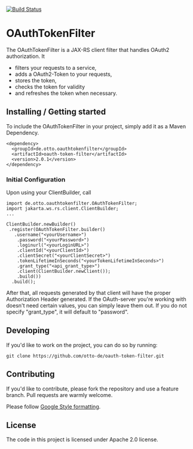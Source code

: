 [![Build Status](https://travis-ci.com/otto-de/oauth-token-filter.svg?branch=master)](https://travis-ci.com/otto-de/oauth-token-filter)

# OAuthTokenFilter

The OAuthTokenFilter is a JAX-RS client filter that handles OAuth2 authorization. 
It 
* filters your requests to a service, 
* adds a OAuth2-Token to your requests, 
* stores the token, 
* checks the token for validity 
* and refreshes the token when necessary.

## Installing / Getting started

To include the OAuthTokenFilter in your project, simply add it as a Maven Dependency. 


    <dependency>
      <groupId>de.otto.oauthtokenfilter</groupId>
      <artifactId>oauth-token-filter</artifactId>
      <version>2.0.1</version>
    </dependency>

### Initial Configuration

Upon using your ClientBuilder, call 

    import de.otto.oauthtokenfilter.OAuthTokenFilter;
    import jakarta.ws.rs.client.ClientBuilder;
    ...

    ClientBuilder.newBuilder()
     .register(OAuthTokenFilter.builder()
       .username("<yourUsername>")
        .password("<yourPassword>")
        .loginurl("<yourLoginURL>")
        .clientId("<yourClientId>")
        .clientSecret("<yourClientSecret>")
        .tokenLifetimeInSeconds("<yourTokenLifetimeInSeconds>")
        .grant_type("<api_grant_type>")    
        .client(ClientBuilder.newClient());    
        .build())
      .build();

After that, all requests generated by that client will have the proper Authorization Header generated.
If the OAuth-server you're working with doesn't need certain values, you can simply leave them out.
If you do not specify "grant_type", it will default to "password".

## Developing

If you'd like to work on the project, you can do so by running: 

    git clone https://github.com/otto-de/oauth-token-filter.git

## Contributing

If you'd like to contribute, please fork the repository and use a feature
branch. Pull requests are warmly welcome.

Please follow [Google Style formatting](https://github.com/google/styleguide).

## License

The code in this project is licensed under Apache 2.0 license.
